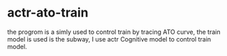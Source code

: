 # actr-ato-train
the progrom is a simly used to control train by tracing ATO curve, the train model is used is the subway, I use actr Cognitive model to control train model.  
